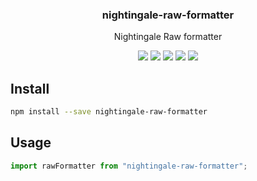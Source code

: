 <h3 align="center">
  nightingale-raw-formatter
</h3>

<p align="center">
  Nightingale Raw formatter
</p>

<p align="center">
  <a href="https://npmjs.org/package/nightingale-raw-formatter"><img src="https://img.shields.io/npm/v/nightingale-raw-formatter.svg?style=flat-square"></a>
  <a href="https://npmjs.org/package/nightingale-raw-formatter"><img src="https://img.shields.io/npm/dw/nightingale-raw-formatter.svg?style=flat-square"></a>
  <a href="https://npmjs.org/package/nightingale-raw-formatter"><img src="https://img.shields.io/node/v/nightingale-raw-formatter.svg?style=flat-square"></a>
  <a href="https://npmjs.org/package/nightingale-raw-formatter"><img src="https://img.shields.io/npm/types/nightingale-raw-formatter.svg?style=flat-square"></a>
  <a href="https://codecov.io/gh/christophehurpeau/nightingale"><img src="https://img.shields.io/codecov/c/github/christophehurpeau/nightingale/master.svg?style=flat-square"></a>
</p>

## Install

```sh
npm install --save nightingale-raw-formatter
```

## Usage

```js
import rawFormatter from "nightingale-raw-formatter";
```
